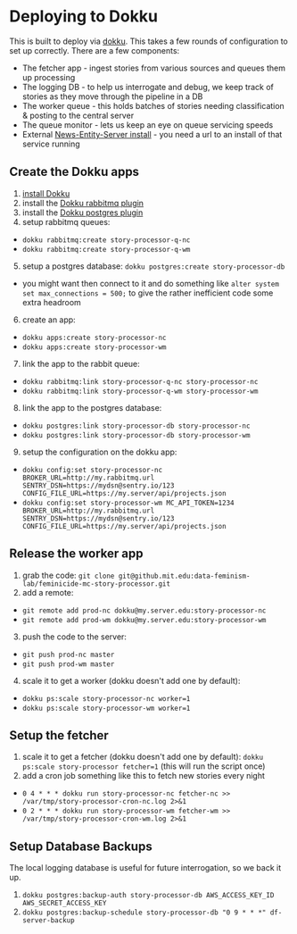 Deploying to Dokku
==================

This is built to deploy via [dokku](http://dokku.viewdocs.io/dokku/). This takes a few rounds of configuration to set up
correctly. There are a few components:
* The fetcher app - ingest stories from various sources and queues them up processing
* The logging DB - to help us interrogate and debug, we keep track of stories as they move through the pipeline in a DB
* The worker queue - this holds batches of stories needing classification & posting to the central server
* The queue monitor - lets us keep an eye on queue servicing speeds
* External [News-Entity-Server install](https://github.com/dataculturegroup/news-entity-server) - you need a url to an install of that service running

Create the Dokku apps
---------------------

1. [install Dokku](http://dokku.viewdocs.io/dokku/getting-started/installation/)
2. install the [Dokku rabbitmq plugin](https://github.com/dokku/dokku-rabbitmq)
3. install the [Dokku postgres plugin](https://github.com/dokku/dokku-postgres)
4. setup rabbitmq queues:
  * `dokku rabbitmq:create story-processor-q-nc`
  * `dokku rabbitmq:create story-processor-q-wm`
5. setup a postgres database: `dokku postgres:create story-processor-db`
  * you might want then connect to it and do something like `alter system set max_connections = 500;` to give the rather inefficient code some extra headroom 
6. create an app:
  * `dokku apps:create story-processor-nc`
  * `dokku apps:create story-processor-wm`
7. link the app to the rabbit queue:
  * `dokku rabbitmq:link story-processor-q-nc story-processor-nc`
  * `dokku rabbitmq:link story-processor-q-wm story-processor-wm`
8. link the app to the postgres database:
  * `dokku postgres:link story-processor-db story-processor-nc`
  * `dokku postgres:link story-processor-db story-processor-wm`
9. setup the configuration on the dokku app:
  * `dokku config:set story-processor-nc BROKER_URL=http://my.rabbitmq.url SENTRY_DSN=https://mydsn@sentry.io/123 CONFIG_FILE_URL=https://my.server/api/projects.json`
  * `dokku config:set story-processor-wm MC_API_TOKEN=1234 BROKER_URL=http://my.rabbitmq.url SENTRY_DSN=https://mydsn@sentry.io/123 CONFIG_FILE_URL=https://my.server/api/projects.json`

Release the worker app
----------------------

1. grab the code: `git clone git@github.mit.edu:data-feminism-lab/feminicide-mc-story-processor.git`
2. add a remote:
  * `git remote add prod-nc dokku@my.server.edu:story-processor-nc`
  * `git remote add prod-wm dokku@my.server.edu:story-processor-wm`
3. push the code to the server:
  * `git push prod-nc master`
  * `git push prod-wm master`
4. scale it to get a worker (dokku doesn't add one by default):
  * `dokku ps:scale story-processor-nc worker=1`
  * `dokku ps:scale story-processor-wm worker=1`

Setup the fetcher
-----------------

1. scale it to get a fetcher (dokku doesn't add one by default): `dokku ps:scale story-processor fetcher=1` (this will run the script once)
2. add a cron job something like this to fetch new stories every night
  * `0 4 * * * dokku run story-processor-nc fetcher-nc >> /var/tmp/story-processor-cron-nc.log 2>&1`
  * `0 2 * * * dokku run story-processor-wm fetcher-wm >> /var/tmp/story-processor-cron-wm.log 2>&1`

Setup Database Backups
----------------------

The local logging database is useful for future interrogation, so we back it up.

1. `dokku postgres:backup-auth story-processor-db AWS_ACCESS_KEY_ID AWS_SECRET_ACCESS_KEY`
2. `dokku postgres:backup-schedule story-processor-db "0 9 * * *" df-server-backup`
